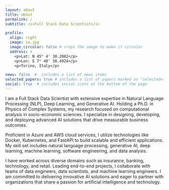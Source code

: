 ```yaml
---
layout: about
title: about
permalink: /
subtitle: <i>Full Stack Data Scientist</i>

profile:
  align: right
  image: io.jpg
  image_circular: false # crops the image to make it circular
  address: >
    <p>Lat: N 45° 4' 30.2082</p>
    <p>Lon: E 7° 40' 38.4924</p>
    <p>Torino, Italy</p>

news: false  #  includes a list of news items
selected_papers: true # includes a list of papers marked as "selected={true}"
social: true  # includes social icons at the bottom of the page
---
```


I am a Full Stack Data Scientist with extensive expertise in Natural Language Processing (NLP), Deep Learning, and Generative AI. Holding a Ph.D. in Physics of Complex Systems, my research focused on computational analysis in socio-economic sciences. I specialize in designing, developing, and deploying advanced AI solutions that drive measurable business outcomes.

Proficient in Azure and AWS cloud services, I utilize technologies like Docker, Kubernetes, and FastAPI to build scalable and efficient applications. My skill set includes natural language processing, generative AI, deep learning, machine learning, software engineering, and data analysis.

I have worked across diverse domains such as insurance, banking, technology, and retail. Leading end-to-end projects, I collaborate with teams of data engineers, data scientists, and machine learning engineers. I am committed to delivering innovative AI solutions and eager to partner with organizations that share a passion for artificial intelligence and technology.